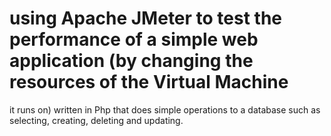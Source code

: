 # using  Apache JMeter to test the performance of a simple web application (by changing the resources of the Virtual Machine
it runs on) written in Php that does simple operations to a database such as selecting, creating, deleting and updating.
